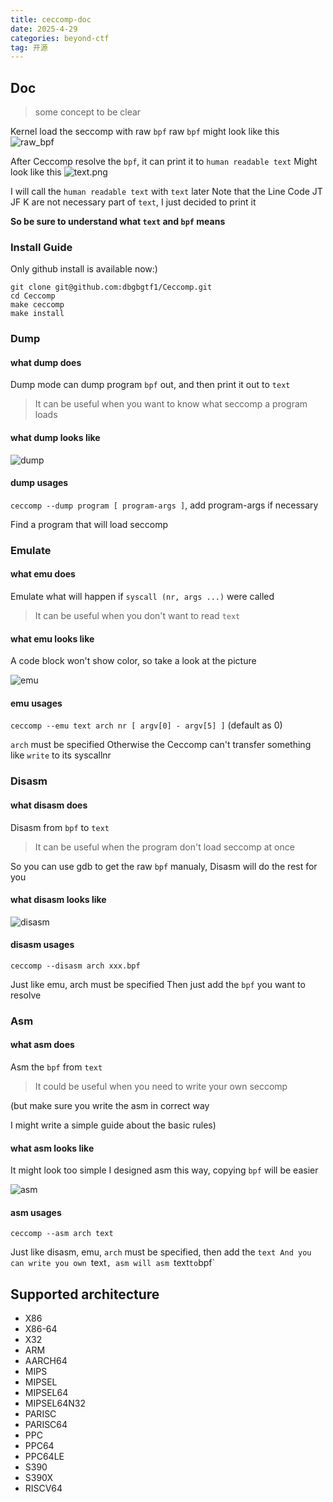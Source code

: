 ```yaml
---
title: ceccomp-doc
date: 2025-4-29
categories: beyond-ctf
tag: 开源
---
```

## Doc

> some concept to be clear

Kernel load the seccomp with raw `bpf`
raw `bpf` might look like this
![raw_bpf](./ceccomp-doc/raw_bpf.png)

After Ceccomp resolve the `bpf`, it can print it to `human readable text`
Might look like this
![text.png](./ceccomp-doc/text.png)

I will call the `human readable text` with `text` later
Note that the Line Code JT JF K are not necessary part of `text`, I just decided to print it

**So be sure to understand what `text` and `bpf` means**

### Install Guide

Only github install is available now:)

```
git clone git@github.com:dbgbgtf1/Ceccomp.git
cd Ceccomp
make ceccomp
make install
```

### Dump

#### what dump does

Dump mode can dump program `bpf` out, and then print it out to `text`

> It can be useful when you want to know what seccomp a program loads

#### what dump looks like

![dump](./ceccomp-doc/dump.png)

#### dump usages

`ceccomp --dump program [ program-args ]`, add program-args if necessary

Find a program that will load seccomp

### Emulate

#### what emu does

Emulate what will happen if `syscall (nr, args ...)` were called

> It can be useful when you don't want to read `text`

#### what emu looks like

A code block won't show color, so take a look at the picture

![emu](./ceccomp-doc/emu.png)

#### emu usages

`ceccomp --emu text arch nr [ argv[0] - argv[5] ]`
(default as 0)

`arch` must be specified
Otherwise the Ceccomp can't transfer something like `write` to its syscallnr

### Disasm

#### what disasm does

Disasm from `bpf` to `text`

> It can be useful when the program don't load seccomp at once

So you can use gdb to get the raw `bpf` manualy, Disasm will do the rest for you

#### what disasm looks like

![disasm](./ceccomp-doc/disasm.png)

#### disasm usages

`ceccomp --disasm arch xxx.bpf`

Just like emu, arch must be specified
Then just add the `bpf` you want to resolve

### Asm

#### what asm does

Asm the `bpf` from `text`

> It could be useful when you need to write your own seccomp

(but make sure you write the asm in correct way

I might write a simple guide about the basic rules)

#### what asm looks like

It might look too simple
I designed asm this way, copying `bpf` will be easier

![asm](./ceccomp-doc/asm.png)

#### asm usages

`ceccomp --asm arch text`

Just like disasm, emu, `arch` must be specified, then add the `text
And you can write you own `text`, asm will asm `text` to `bpf`

## Supported architecture
- X86
- X86-64
- X32
- ARM
- AARCH64
- MIPS
- MIPSEL
- MIPSEL64
- MIPSEL64N32
- PARISC
- PARISC64
- PPC
- PPC64
- PPC64LE
- S390
- S390X
- RISCV64
